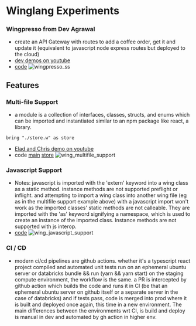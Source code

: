 # Winglang Experiments

### Wingpresso from Dev Agrawal

- create an API Gateway with routes to add a coffee order, get it and update it (equivalent to javascript node express routes but deployed to the cloud)
- [dev demos on youtube](https://www.youtube.com/watch?v=lLiBUKcpSug&t=1169s)
- [code](./wingpresso/wingpresso.w)
  ![wingpresso_ss](./wingpresso/wingpresso_ss.png)

## Features

### Multi-file Support

- a module is a collection of interfaces, classes, structs, and enums which can be imported and instantiated similar to an npm package like react, a library.

```wing
bring "./store.w" as store
```

- [Elad and Chris demo on youtube](https://www.youtube.com/watch?v=WAnM4ZUbLnE)
- code [main](./features/multifile/main.w) [store](./features/multifile/store.w)
  ![wing_multifile_support](./features/multifile/wing_multi_file_support.png)

### Javascript Support

- Notes: javascript is imported with the 'extern' keyword into a wing class as a static method. instance methods are not supported preflight or inflight. and attempting to import a wing class into another wing file (eg as in the multifile support example above) with a javascript import won't work as the imported classes' static methods are not calleable. They are imported with the 'as' keyword signifying a namespace, which is used to create an instance of the imported class. Instance methods are not supported with js interop.
- [code](./features/javascript/javascript.w)
  ![wing_javascript_support](./features/javascript/wing_javascript_support.png)

### CI / CD

- modern ci/cd pipelines are github actions. whether it's a typescript react project compiled and automated unit tests run on an ephemeral ubuntu server or databricks bundle && run (yarn && yarn start) on the staging compute environment, the workflow is the same. a PR is intercepted by github action which builds the code and runs it in CI (be that an ephemeral ubuntu server on github itself or a separate server in the case of databricks) and if tests pass, code is merged into prod where it is built and deployed once again, this time in a new environment. The main differences between the environments wrt CI, is build and deploy is manual in dev and automated by gh action in higher env.
